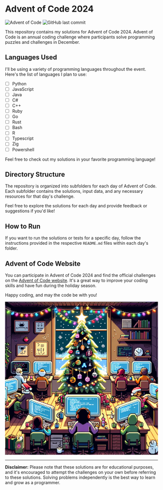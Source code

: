 # Advent of Code 2024

![Advent of Code](https://img.shields.io/badge/Advent%20of%20Code-2024-brightgreen.svg)
![GitHub last commit](https://img.shields.io/github/last-commit/LinuxFanboy/advent-of-code)

This repository contains my solutions for Advent of Code 2024. Advent of Code is an annual coding challenge where participants solve programming puzzles and challenges in December.

## Languages Used

I'll be using a variety of programming languages throughout the event. Here's the list of languages I plan to use:

- [ ] Python
- [ ] JavaScript
- [ ] Java
- [ ] C#
- [ ] C++
- [ ] Ruby
- [ ] Go
- [ ] Rust
- [ ] Bash
- [ ] R
- [ ] Typescript
- [ ] Zig
- [ ] Powershell

Feel free to check out my solutions in your favorite programming language!

## Directory Structure

The repository is organized into subfolders for each day of Advent of Code. Each subfolder contains the solutions, input data, and any necessary resources for that day's challenge.

Feel free to explore the solutions for each day and provide feedback or suggestions if you'd like!

## How to Run

If you want to run the solutions or tests for a specific day, follow the instructions provided in the respective `README.md` files within each day's folder.

## Advent of Code Website

You can participate in Advent of Code 2024 and find the official challenges on the [Advent of Code website](https://adventofcode.com/2024). It's a great way to improve your coding skills and have fun during the holiday season.

Happy coding, and may the code be with you!

<div style="text-align: center;">
	<img src="../aoc_2023/other/image.png" alt="Advent of Code 2024" />
</div>

---

**Disclaimer:** Please note that these solutions are for educational purposes, and it's encouraged to attempt the challenges on your own before referring to these solutions. Solving problems independently is the best way to learn and grow as a programmer.
